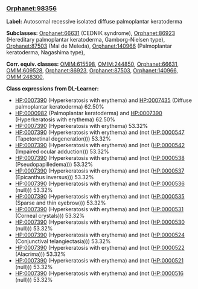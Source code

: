 
### [Orphanet:98356](http://www.orpha.net/ORDO/Orphanet_98356)
**Label:** Autosomal recessive isolated diffuse palmoplantar keratoderma

**Subclasses:** [Orphanet:66631](http://www.orpha.net/ORDO/Orphanet_66631) (CEDNIK syndrome), [Orphanet:86923](http://www.orpha.net/ORDO/Orphanet_86923) (Hereditary palmoplantar keratoderma, Gamborg-Nielsen type), [Orphanet:87503](http://www.orpha.net/ORDO/Orphanet_87503) (Mal de Meleda), [Orphanet:140966](http://www.orpha.net/ORDO/Orphanet_140966) (Palmoplantar keratoderma, Nagashima type), 

**Corr. equiv. classes:** [OMIM:615598](http://purl.obolibrary.org/obo/OMIM_615598), [OMIM:244850](http://purl.obolibrary.org/obo/OMIM_244850), [Orphanet:66631](http://www.orpha.net/ORDO/Orphanet_66631), [OMIM:609528](http://purl.obolibrary.org/obo/OMIM_609528), [Orphanet:86923](http://www.orpha.net/ORDO/Orphanet_86923), [Orphanet:87503](http://www.orpha.net/ORDO/Orphanet_87503), [Orphanet:140966](http://www.orpha.net/ORDO/Orphanet_140966), [OMIM:248300](http://purl.obolibrary.org/obo/OMIM_248300), 

**Class expressions from DL-Learner:**

- [HP:0007390](http://purl.obolibrary.org/obo/HP_0007390) (Hyperkeratosis with erythema) and [HP:0007435](http://purl.obolibrary.org/obo/HP_0007435) (Diffuse palmoplantar keratoderma) 62.50%
- [HP:0000982](http://purl.obolibrary.org/obo/HP_0000982) (Palmoplantar keratoderma) and [HP:0007390](http://purl.obolibrary.org/obo/HP_0007390) (Hyperkeratosis with erythema) 62.50%
- [HP:0007390](http://purl.obolibrary.org/obo/HP_0007390) (Hyperkeratosis with erythema) 53.32%
- [HP:0007390](http://purl.obolibrary.org/obo/HP_0007390) (Hyperkeratosis with erythema) and (not ([HP:0000547](http://purl.obolibrary.org/obo/HP_0000547) (Tapetoretinal degeneration))) 53.32%
- [HP:0007390](http://purl.obolibrary.org/obo/HP_0007390) (Hyperkeratosis with erythema) and (not ([HP:0000542](http://purl.obolibrary.org/obo/HP_0000542) (Impaired ocular adduction))) 53.32%
- [HP:0007390](http://purl.obolibrary.org/obo/HP_0007390) (Hyperkeratosis with erythema) and (not ([HP:0000538](http://purl.obolibrary.org/obo/HP_0000538) (Pseudopapilledema))) 53.32%
- [HP:0007390](http://purl.obolibrary.org/obo/HP_0007390) (Hyperkeratosis with erythema) and (not ([HP:0000537](http://purl.obolibrary.org/obo/HP_0000537) (Epicanthus inversus))) 53.32%
- [HP:0007390](http://purl.obolibrary.org/obo/HP_0007390) (Hyperkeratosis with erythema) and (not ([HP:0000536](http://purl.obolibrary.org/obo/HP_0000536) (null))) 53.32%
- [HP:0007390](http://purl.obolibrary.org/obo/HP_0007390) (Hyperkeratosis with erythema) and (not ([HP:0000535](http://purl.obolibrary.org/obo/HP_0000535) (Sparse and thin eyebrow))) 53.32%
- [HP:0007390](http://purl.obolibrary.org/obo/HP_0007390) (Hyperkeratosis with erythema) and (not ([HP:0000531](http://purl.obolibrary.org/obo/HP_0000531) (Corneal crystals))) 53.32%
- [HP:0007390](http://purl.obolibrary.org/obo/HP_0007390) (Hyperkeratosis with erythema) and (not ([HP:0000530](http://purl.obolibrary.org/obo/HP_0000530) (null))) 53.32%
- [HP:0007390](http://purl.obolibrary.org/obo/HP_0007390) (Hyperkeratosis with erythema) and (not ([HP:0000524](http://purl.obolibrary.org/obo/HP_0000524) (Conjunctival telangiectasia))) 53.32%
- [HP:0007390](http://purl.obolibrary.org/obo/HP_0007390) (Hyperkeratosis with erythema) and (not ([HP:0000522](http://purl.obolibrary.org/obo/HP_0000522) (Alacrima))) 53.32%
- [HP:0007390](http://purl.obolibrary.org/obo/HP_0007390) (Hyperkeratosis with erythema) and (not ([HP:0000521](http://purl.obolibrary.org/obo/HP_0000521) (null))) 53.32%
- [HP:0007390](http://purl.obolibrary.org/obo/HP_0007390) (Hyperkeratosis with erythema) and (not ([HP:0000516](http://purl.obolibrary.org/obo/HP_0000516) (null))) 53.32%



